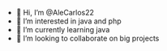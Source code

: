 - 👋 Hi, I’m @AleCarlos22
- 👀 I’m interested in java and php
- 🌱 I’m currently learning java
- 💞️ I’m looking to collaborate on big projects 


<!---
AleCarlos22/AleCarlos22 is a ✨ special ✨ repository because its `README.md` (this file) appears on your GitHub profile.
You can click the Preview link to take a look at your changes.
--->
